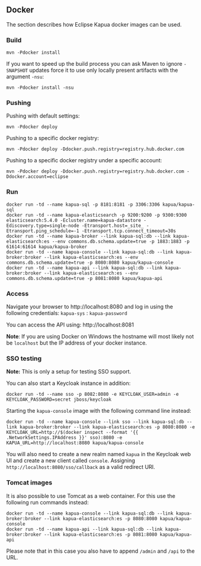 ## Docker

The section describes how Eclipse Kapua docker images can be used.

### Build

    mvn -Pdocker install

If you want to speed up the build process you can ask Maven to ignore `-SNAPSHOT` updates
force it to use only locally present artifacts with the argument `-nsu`:

    mvn -Pdocker install -nsu

### Pushing

Pushing with default settings:

    mvn -Pdocker deploy

Pushing to a specific docker registry:

    mvn -Pdocker deploy -Ddocker.push.registry=registry.hub.docker.com

Pushing to a specific docker registry under a specific account:

    mvn -Pdocker deploy -Ddocker.push.registry=registry.hub.docker.com -Ddocker.account=eclipse

### Run

    docker run -td --name kapua-sql -p 8181:8181 -p 3306:3306 kapua/kapua-sql
    docker run -td --name kapua-elasticsearch -p 9200:9200 -p 9300:9300 elasticsearch:5.4.0 -Ecluster.name=kapua-datastore -Ediscovery.type=single-node -Etransport.host=_site_ -Etransport.ping_schedule=-1 -Etransport.tcp.connect_timeout=30s
    docker run -td --name kapua-broker --link kapua-sql:db --link kapua-elasticsearch:es --env commons.db.schema.update=true -p 1883:1883 -p 61614:61614 kapua/kapua-broker
    docker run -td --name kapua-console --link kapua-sql:db --link kapua-broker:broker --link kapua-elasticsearch:es --env commons.db.schema.update=true -p 8080:8080 kapua/kapua-console
    docker run -td --name kapua-api --link kapua-sql:db --link kapua-broker:broker --link kapua-elasticsearch:es --env commons.db.schema.update=true -p 8081:8080 kapua/kapua-api

### Access

Navigate your browser to http://localhost:8080 and log in using the following credentials:
`kapua-sys` : `kapua-password`

You can access the API using: http://localhost:8081

**Note**: If you are using Docker on Windows the hostname will most likely not be `localhost` but
the IP address of your docker instance.

### SSO testing

**Note:** This is only a setup for testing SSO support.

You can also start a Keycloak instance in addition:

    docker run -td --name sso -p 8082:8080 -e KEYCLOAK_USER=admin -e KEYCLOAK_PASSWORD=secret jboss/keycloak

Starting the `kapua-console` image with the following command line instead:

    docker run -td --name kapua-console --link sso --link kapua-sql:db --link kapua-broker:broker --link kapua-elasticsearch:es -p 8080:8080 -e KEYCLOAK_URL=http://$(docker inspect --format '{{ .NetworkSettings.IPAddress }}' sso):8080 -e KAPUA_URL=http://localhost:8080 kapua/kapua-console

You will also need to create a new realm named `kapua` in the Keycloak web UI and create a new client called `console`.
Assigning `http://localhost:8080/sso/callback` as a valid redirect URI.

### Tomcat images

It is also possible to use Tomcat as a web container. For this use the following run commands instead:

    docker run -td --name kapua-console --link kapua-sql:db --link kapua-broker:broker --link kapua-elasticsearch:es -p 8080:8080 kapua/kapua-console
    docker run -td --name kapua-api --link kapua-sql:db --link kapua-broker:broker --link kapua-elasticsearch:es -p 8081:8080 kapua/kapua-api

Please note that in this case you also have to append `/admin` and `/api` to the URL.

